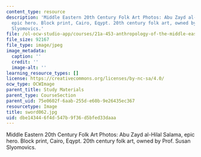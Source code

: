 ```yaml
---
content_type: resource
description: 'Middle Eastern 20th Century Folk Art Photos: Abu Zayd al-Hilal Salama,
  epic hero. Block print, Cairo, Eqypt. 20th century folk art, owned by Prof. Susan
  Slyomovics.'
file: /ol-ocw-studio-app/courses/21a-453-anthropology-of-the-middle-east-spring-2004/dbe143446f4d547b9f36d5bfed33daaa_sword062.jpg
file_size: 92167
file_type: image/jpeg
image_metadata:
  caption: ''
  credit: ''
  image-alt: ''
learning_resource_types: []
license: https://creativecommons.org/licenses/by-nc-sa/4.0/
ocw_type: OCWImage
parent_title: Study Materials
parent_type: CourseSection
parent_uid: 75e0602f-6aab-255d-e60b-9e26435ec367
resourcetype: Image
title: sword062.jpg
uid: dbe14344-6f4d-547b-9f36-d5bfed33daaa
---
```

Middle Eastern 20th Century Folk Art Photos: Abu Zayd al-Hilal Salama, epic hero. Block print, Cairo, Eqypt. 20th century folk art, owned by Prof. Susan Slyomovics.